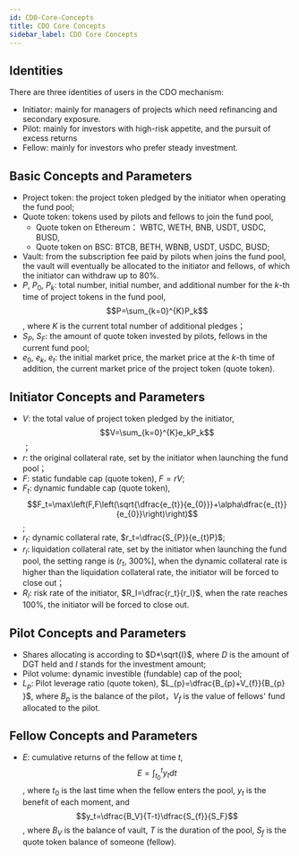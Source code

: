 ```yaml
---
id: CDO-Core-Concepts
title: CDO Core Concepts
sidebar_label: CDO Core Concepts
---
```


## Identities
There are three identities of users in the CDO mechanism:

- Initiator: mainly for managers of projects which need refinancing and secondary exposure.
- Pilot: mainly for investors with high-risk appetite, and the pursuit of excess returns
- Fellow: mainly for investors who prefer steady investment.
## Basic Concepts and Parameters

- Project token: the project token pledged by the initiator when operating the fund pool;
- Quote token: tokens used by pilots and fellows to join the fund pool,
   - Quote token on Ethereum： WBTC, WETH, BNB, USDT, USDC, BUSD,
   - Quote token on BSC: BTCB, BETH, WBNB, USDT, USDC, BUSD;
- Vault: from the subscription fee paid by pilots when joins the fund pool, the vault will eventually be allocated to the initiator and fellows, of which the initiator can withdraw up to 80%.
- $P,~P_{0},~P_{k}$: total number, initial number, and additional number for the $k$-th time of project tokens in the fund pool, $$P=\sum_{k=0}^{K}P_k$$,  where $K$ is the current total number of additional pledges；
- $S_{P},~S_{F}$: the amount of quote token invested by pilots, fellows in the current fund pool;
- $e_0,~e_k,~e_t$:  the initial market price, the market price at the $k$-th time of  addition, the current market price of the project token (quote token).
## Initiator Concepts and Parameters

- $V$:  the total value of project token pledged by the initiator, $$V=\sum_{k=0}^{K}e_kP_k$$；
- $r$: the original collateral rate, set by the initiator when launching the fund pool；
- $F$: static fundable cap (quote token), $F=rV$;
- $F_t$: dynamic  fundable cap (quote token), $$F_t=\max\left(F,F\left(\sqrt{\dfrac{e_{t}}{e_{0}}}+\alpha\dfrac{e_{t}}{e_{0}}\right)\right)$$;
- $r_t$: dynamic collateral rate, $r_t=\dfrac{S_{P}}{e_{t}P}$;
- $r_l$: liquidation collateral rate, set by the initiator when launching the fund pool, the setting range is $\left(r_t,~300\%\right]$, when the dynamic collateral rate is higher than the liquidation collateral rate, the initiator will be forced to close out；
- $R_I$: risk rate of the initiator, $R_I=\dfrac{r_t}{r_l}$, when the rate reaches 100%,  the initiator will be forced to close out.
## Pilot Concepts and Parameters

- Shares allocating is according to $D*\sqrt{I}$, where $D$ is the amount of DGT held and $I$ stands for the investment amount;
- Pilot volume: dynamic investible (fundable) cap of the pool;
- $L_{p}$: Pilot leverage ratio (quote token), $L_{p}=\dfrac{B_{p}+V_{f}}{B_{p}
}$, where $B_{p}$ is the balance of the pilot，$V_{f}$ is the value of fellows' fund allocated to the pilot.
## Fellow Concepts and Parameters

- $E$: cumulative returns of the fellow at time $t$, $$E=\int_{t_0}^ty_tdt$$, where $t_0$ is the last time when the fellow enters the pool, $y_t$ is the benefit of each moment, and $$y_t=\dfrac{B_V}{T-t}\dfrac{S_{f}}{S_F}$$, where $B_V$ is the balance of vault, $T$ is the duration of the pool, $S_f$ is the quote token  balance of someone (fellow).
